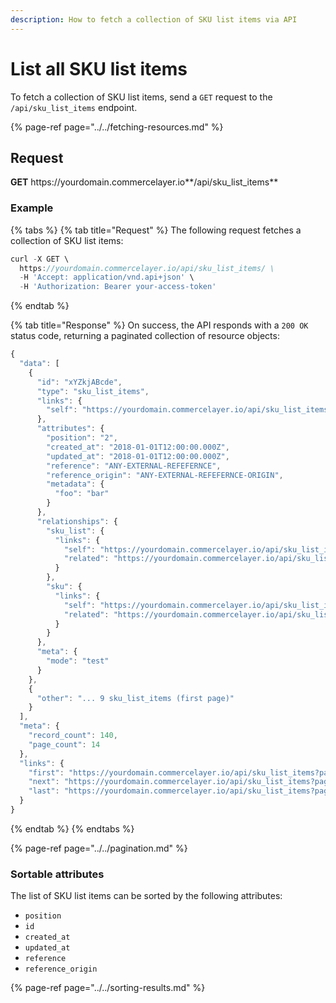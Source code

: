 ```yaml
---
description: How to fetch a collection of SKU list items via API
---
```


# List all SKU list items

To fetch a collection of SKU list items, send a `GET` request to the `/api/sku_list_items` endpoint.

{% page-ref page="../../fetching-resources.md" %}

## Request

**GET** https://<i></i>yourdomain.commercelayer.io**/api/sku_list_items**

### **Example**

{% tabs %}
{% tab title="Request" %}
The following request fetches a collection of SKU list items:

```javascript
curl -X GET \
  https://yourdomain.commercelayer.io/api/sku_list_items/ \
  -H 'Accept: application/vnd.api+json' \
  -H 'Authorization: Bearer your-access-token'
```
{% endtab %}

{% tab title="Response" %}
On success, the API responds with a `200 OK` status code, returning a paginated collection of resource objects:

```javascript
{
  "data": [
    {
      "id": "xYZkjABcde",
      "type": "sku_list_items",
      "links": {
        "self": "https://yourdomain.commercelayer.io/api/sku_list_items/xYZkjABcde"
      },
      "attributes": {
        "position": "2",
        "created_at": "2018-01-01T12:00:00.000Z",
        "updated_at": "2018-01-01T12:00:00.000Z",
        "reference": "ANY-EXTERNAL-REFEFERNCE",
        "reference_origin": "ANY-EXTERNAL-REFEFERNCE-ORIGIN",
        "metadata": {
          "foo": "bar"
        }
      },
      "relationships": {
        "sku_list": {
          "links": {
            "self": "https://yourdomain.commercelayer.io/api/sku_list_items/xYZkjABcde/relationships/sku_list",
            "related": "https://yourdomain.commercelayer.io/api/sku_list_items/xYZkjABcde/sku_list"
          }
        },
        "sku": {
          "links": {
            "self": "https://yourdomain.commercelayer.io/api/sku_list_items/xYZkjABcde/relationships/sku",
            "related": "https://yourdomain.commercelayer.io/api/sku_list_items/xYZkjABcde/sku"
          }
        }
      },
      "meta": {
        "mode": "test"
      }
    },
    {
      "other": "... 9 sku_list_items (first page)"
    }
  ],
  "meta": {
    "record_count": 140,
    "page_count": 14
  },
  "links": {
    "first": "https://yourdomain.commercelayer.io/api/sku_list_items?page[number]=1&page[size]=10",
    "next": "https://yourdomain.commercelayer.io/api/sku_list_items?page[number]=2&page[size]=10",
    "last": "https://yourdomain.commercelayer.io/api/sku_list_items?page[number]=14&page[size]=10"
  }
}
```
{% endtab %}
{% endtabs %}

{% page-ref page="../../pagination.md" %}

### Sortable attributes

The list of SKU list items can be sorted by the following attributes:

* `position`
* `id`
* `created_at`
* `updated_at`
* `reference`
* `reference_origin`

{% page-ref page="../../sorting-results.md" %}

